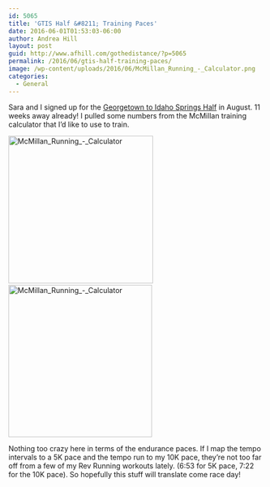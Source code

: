 ```yaml
---
id: 5065
title: 'GTIS Half &#8211; Training Paces'
date: 2016-06-01T01:53:03-06:00
author: Andrea Hill
layout: post
guid: http://www.afhill.com/gothedistance/?p=5065
permalink: /2016/06/gtis-half-training-paces/
image: /wp-content/uploads/2016/06/McMillan_Running_-_Calculator.png
categories:
  - General
---
```

Sara and I signed up for the [Georgetown to Idaho Springs Half](http://www.gtishalf.com/) in August. 11 weeks away already! I pulled some numbers from the McMillan training calculator that I&#8217;d like to use to train. 

[<img src="http://www.afhill.com/gothedistance/wp-content/uploads/2016/06/McMillan_Running_-_Calculator.png" alt="McMillan_Running_-_Calculator" width="285" height="291" class="alignnone size-full wp-image-5075" srcset="http://www.afhill.com/gothedistance/wp-content/uploads/2016/06/McMillan_Running_-_Calculator.png 285w, http://www.afhill.com/gothedistance/wp-content/uploads/2016/06/McMillan_Running_-_Calculator-36x36.png 36w" sizes="(max-width: 285px) 100vw, 285px" />](http://www.afhill.com/gothedistance/wp-content/uploads/2016/06/McMillan_Running_-_Calculator.png)&nbsp;[<img src="http://www.afhill.com/gothedistance/wp-content/uploads/2016/06/McMillan_Running_-_Calculator1-283x300.png" alt="McMillan_Running_-_Calculator" width="283" height="300" class="alignnone size-medium wp-image-5076" srcset="http://www.afhill.com/gothedistance/wp-content/uploads/2016/06/McMillan_Running_-_Calculator1-283x300.png 283w, http://www.afhill.com/gothedistance/wp-content/uploads/2016/06/McMillan_Running_-_Calculator1.png 285w" sizes="(max-width: 283px) 100vw, 283px" />](http://www.afhill.com/gothedistance/wp-content/uploads/2016/06/McMillan_Running_-_Calculator1.png)

Nothing too crazy here in terms of the endurance paces. If I map the tempo intervals to a 5K pace and the tempo run to my 10K pace, they&#8217;re not too far off from a few of my Rev Running workouts lately. (6:53 for 5K pace, 7:22 for the 10K pace). So hopefully this stuff will translate come race day!